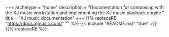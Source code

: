 +++
archetype = "home"
description = "Documentation for composing with the XJ music workstation and implementing the XJ music playback engine."
title = "XJ music documentation"
+++
{{% replaceRE "https://docs.xjmusic.com/" "" %}}
{{< include "README.md" "true" >}}
{{% /replaceRE %}}
